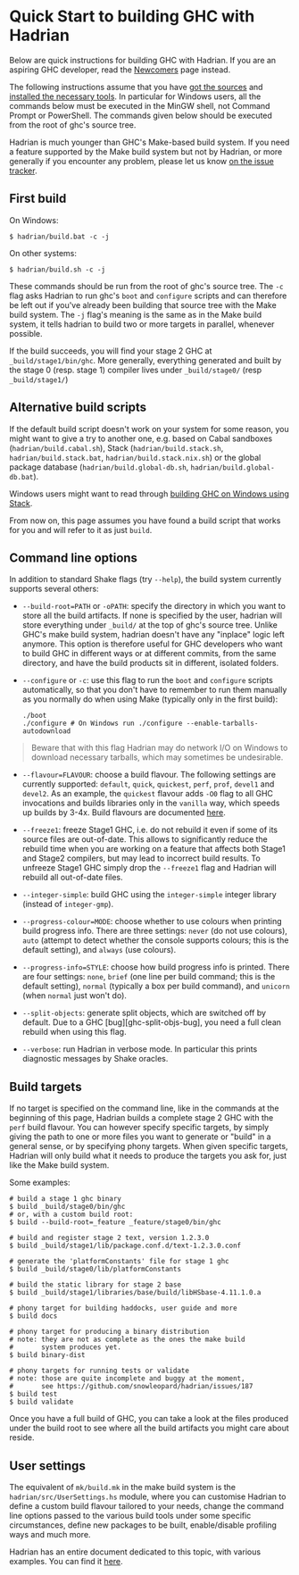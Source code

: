 # Quick Start to building GHC with Hadrian


Below are quick instructions for building GHC with Hadrian. If you are an aspiring GHC developer, read the [Newcomers](newcomers) page instead.


The following instructions assume that you have [got the sources](building/getting-the-sources) and [installed the necessary tools](building/preparation).  In particular for Windows users, all the commands below must be executed in the MinGW shell, not Command Prompt or PowerShell. The commands given below should be executed from the root of ghc's source tree.


Hadrian is much younger than GHC's Make-based build system. If you need a feature supported by the Make build system but not by Hadrian, or more generally if you encounter any problem, please let us know [ on the issue tracker](https://github.com/snowleopard/hadrian/issues).

## First build


On Windows:

```
$ hadrian/build.bat -c -j
```


On other systems:

```
$ hadrian/build.sh -c -j
```


These commands should be run from the root of ghc's source tree. The `-c` flag asks Hadrian to run ghc's `boot` and `configure` scripts and can therefore be left out if you've already been building that source tree with the Make build system. The `-j` flag's meaning is the same as in the Make build system, it tells hadrian to build two or more targets in parallel, whenever possible.


If the build succeeds, you will find your stage 2 GHC at `_build/stage1/bin/ghc`. More generally, everything generated and built by the stage 0 (resp. stage 1) compiler lives under `_build/stage0/` (resp `_build/stage1/`)

## Alternative build scripts


If the default build script doesn't work on your system for some reason, you might want to give a try to another one, e.g. based on Cabal sandboxes (`hadrian/build.cabal.sh`), Stack (`hadrian/build.stack.sh`, `hadrian/build.stack.bat`, `hadrian/build.stack.nix.sh`) or the global package database (`hadrian/build.global-db.sh`, `hadrian/build.global-db.bat`).


Windows users might want to read through [ building GHC on Windows using Stack](https://github.com/snowleopard/hadrian/blob/master/doc/windows.md).


From now on, this page assumes you have found a build script that works for you and will refer to it as just `build`.

## Command line options


In addition to standard Shake flags (try `--help`), the build system
currently supports several others:

- `--build-root=PATH` or `-oPATH`: specify the directory in which you want to store all the build artifacts. If none is specified by the user, hadrian will store everything under `_build/` at the top of ghc's source tree. Unlike GHC's make build system, hadrian doesn't have any "inplace" logic left anymore. This option is therefore useful for GHC developers who want to build GHC in different ways or at different commits, from the same directory, and have the build products sit in different, isolated folders.

- `--configure` or `-c`: use this flag to run the `boot` and `configure` scripts automatically, so that you don't have to remember to run them manually as you normally do when using Make (typically only in the first build):

  ```
  ./boot
  ./configure # On Windows run ./configure --enable-tarballs-autodownload
  ```

>
> Beware that with this flag Hadrian may do network I/O on Windows to download necessary tarballs, which may sometimes be undesirable.

- `--flavour=FLAVOUR`: choose a build flavour. The following settings are currently supported: `default`, `quick`, `quickest`, `perf`, `prof`, `devel1` and `devel2`. As an example, the `quickest` flavour adds `-O0` flag to all GHC invocations and builds libraries only in the `vanilla` way, which speeds up builds by 3-4x. Build flavours are documented [ here](https://github.com/snowleopard/hadrian/blob/master/doc/flavours.md).

- `--freeze1`: freeze Stage1 GHC, i.e. do not rebuild it even if some of its source files are out-of-date. This allows to significantly reduce the rebuild time when you are working on a feature that affects both Stage1 and Stage2 compilers, but may lead to incorrect build results. To unfreeze Stage1 GHC simply drop the `--freeze1` flag and Hadrian will rebuild all out-of-date files.

- `--integer-simple`: build GHC using the `integer-simple` integer library (instead of `integer-gmp`).

- `--progress-colour=MODE`: choose whether to use colours when printing build progress info. There are three settings: `never` (do not use colours), `auto` (attempt to detect whether the console supports colours; this is the default setting), and `always` (use colours).

- `--progress-info=STYLE`: choose how build progress info is printed. There are four settings: `none`, `brief` (one line per build command; this is the default setting), `normal` (typically a box per build command), and `unicorn` (when `normal` just won't do).

- `--split-objects`: generate split objects, which are switched off by default. Due to a GHC \[bug\]\[ghc-split-objs-bug\], you need a full clean rebuild when using this flag.

- `--verbose`: run Hadrian in verbose mode. In particular this prints diagnostic messages by Shake oracles.

## Build targets


If no target is specified on the command line, like in the commands at the beginning of this page, Hadrian builds a complete stage 2 GHC with the `perf` build flavour. You can however specify specific targets, by simply giving the path to one or more files you want to generate or "build" in a general sense, or by specifying phony targets. When given specific targets, Hadrian will only build what it needs to produce the targets you ask for, just like the Make build system.


Some examples:

```
# build a stage 1 ghc binary
$ build _build/stage0/bin/ghc
# or, with a custom build root:
$ build --build-root=_feature _feature/stage0/bin/ghc

# build and register stage 2 text, version 1.2.3.0
$ build _build/stage1/lib/package.conf.d/text-1.2.3.0.conf

# generate the 'platformConstants' file for stage 1 ghc
$ build _build/stage0/lib/platformConstants

# build the static library for stage 2 base
$ build _build/stage1/libraries/base/build/libHSbase-4.11.1.0.a

# phony target for building haddocks, user guide and more
$ build docs

# phony target for producing a binary distribution
# note: they are not as complete as the ones the make build
#       system produces yet.
$ build binary-dist

# phony targets for running tests or validate
# note: those are quite incomplete and buggy at the moment,
#       see https://github.com/snowleopard/hadrian/issues/187 
$ build test
$ build validate
```


Once you have a full build of GHC, you can take a look at the files produced under the build root to see where all the build artifacts you might care about reside.

## User settings


The equivalent of `mk/build.mk` in the make build system is the `hadrian/src/UserSettings.hs` module, where you can customise Hadrian to define a custom build flavour tailored to your needs, change the command line options passed to the various build tools under some specific circumstances, define new packages to be built, enable/disable profiling ways and much more.


Hadrian has an entire document dedicated to this topic, with various examples. You can find it [ here](https://github.com/snowleopard/hadrian/blob/master/doc/user-settings.md).
